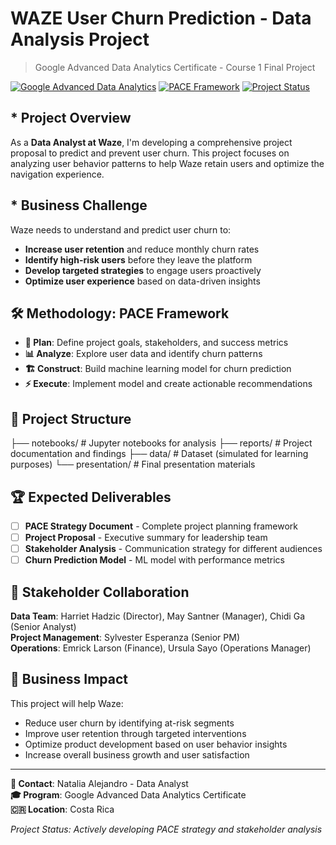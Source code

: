 # WAZE User Churn Prediction - Data Analysis Project
> Google Advanced Data Analytics Certificate - Course 1 Final Project

[![Google Advanced Data Analytics](https://img.shields.io/badge/Google-Advanced%20Data%20Analytics-4285F4)]()
[![PACE Framework](https://img.shields.io/badge/Methodology-PACE%20Framework-FF6B6B)]()
[![Project Status](https://img.shields.io/badge/Status-In%20Progress-yellow)]()

## * Project Overview
As a **Data Analyst at Waze**, I'm developing a comprehensive project proposal to predict and prevent user churn. This project focuses on analyzing user behavior patterns to help Waze retain users and optimize the navigation experience.

## * Business Challenge
Waze needs to understand and predict user churn to:
- **Increase user retention** and reduce monthly churn rates
- **Identify high-risk users** before they leave the platform  
- **Develop targeted strategies** to engage users proactively
- **Optimize user experience** based on data-driven insights

## 🛠️ Methodology: PACE Framework
- **🎯 Plan**: Define project goals, stakeholders, and success metrics
- **📊 Analyze**: Explore user data and identify churn patterns
- **🏗️ Construct**: Build machine learning model for churn prediction
- **⚡ Execute**: Implement model and create actionable recommendations

## 📁 Project Structure
├── notebooks/          # Jupyter notebooks for analysis
├── reports/           # Project documentation and findings
├── data/             # Dataset (simulated for learning purposes)
└── presentation/     # Final presentation materials

## 🏆 Expected Deliverables
- [ ] **PACE Strategy Document** - Complete project planning framework
- [ ] **Project Proposal** - Executive summary for leadership team
- [ ] **Stakeholder Analysis** - Communication strategy for different audiences
- [ ] **Churn Prediction Model** - ML model with performance metrics

## 👥 Stakeholder Collaboration
**Data Team**: Harriet Hadzic (Director), May Santner (Manager), Chidi Ga (Senior Analyst)  
**Project Management**: Sylvester Esperanza (Senior PM)  
**Operations**: Emrick Larson (Finance), Ursula Sayo (Operations Manager)

## 💼 Business Impact
This project will help Waze:
- Reduce user churn by identifying at-risk segments
- Improve user retention through targeted interventions
- Optimize product development based on user behavior insights
- Increase overall business growth and user satisfaction

---

**📧 Contact**: Natalia Alejandro - Data Analyst  
**🎓 Program**: Google Advanced Data Analytics Certificate  
**🇨🇷 Location**: Costa Rica

*Project Status: Actively developing PACE strategy and stakeholder analysis*
